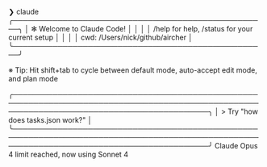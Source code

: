 ❯ claude
╭───────────────────────────────────────────────────╮
│ ✻ Welcome to Claude Code!                         │
│                                                   │
│   /help for help, /status for your current setup  │
│                                                   │
│   cwd: /Users/nick/github/aircher                 │
╰───────────────────────────────────────────────────╯

 ※ Tip: Hit shift+tab to cycle between default mode, auto-accept edit mode, and plan mode

╭───────────────────────────────────────────────────────────────────────────────────────────────────────────────────────────────────────────╮
│ > Try "how does tasks.json work?"                                                                                                         │
╰───────────────────────────────────────────────────────────────────────────────────────────────────────────────────────────────────────────╯
  Claude Opus 4 limit reached, now using Sonnet 4
